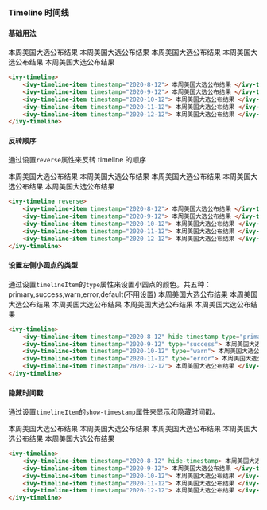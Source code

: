 ### Timeline 时间线

#### 基础用法

<ivy-timeline>
<ivy-timeline-item timestamp="2020-8-12">
本周美国大选公布结果
</ivy-timeline-item>
<ivy-timeline-item timestamp="2020-9-12">
本周美国大选公布结果
</ivy-timeline-item>
<ivy-timeline-item timestamp="2020-10-12">
本周美国大选公布结果
</ivy-timeline-item>
<ivy-timeline-item timestamp="2020-11-12">
本周美国大选公布结果
</ivy-timeline-item>
<ivy-timeline-item timestamp="2020-12-12">
本周美国大选公布结果
</ivy-timeline-item>
</ivy-timeline>

```html
<ivy-timeline>
    <ivy-timeline-item timestamp="2020-8-12"> 本周美国大选公布结果 </ivy-timeline-item>
    <ivy-timeline-item timestamp="2020-9-12"> 本周美国大选公布结果 </ivy-timeline-item>
    <ivy-timeline-item timestamp="2020-10-12"> 本周美国大选公布结果 </ivy-timeline-item>
    <ivy-timeline-item timestamp="2020-11-12"> 本周美国大选公布结果 </ivy-timeline-item>
    <ivy-timeline-item timestamp="2020-12-12"> 本周美国大选公布结果 </ivy-timeline-item>
</ivy-timeline>
```

#### 反转顺序

通过设置`reverse`属性来反转 timeline 的顺序

<ivy-timeline reverse>
<ivy-timeline-item timestamp="2020-8-12">
本周美国大选公布结果
</ivy-timeline-item>
<ivy-timeline-item timestamp="2020-9-12">
本周美国大选公布结果
</ivy-timeline-item>
<ivy-timeline-item timestamp="2020-10-12">
本周美国大选公布结果
</ivy-timeline-item>
<ivy-timeline-item timestamp="2020-11-12">
本周美国大选公布结果
</ivy-timeline-item>
<ivy-timeline-item timestamp="2020-12-12">
本周美国大选公布结果
</ivy-timeline-item>
</ivy-timeline>

```html
<ivy-timeline reverse>
    <ivy-timeline-item timestamp="2020-8-12"> 本周美国大选公布结果 </ivy-timeline-item>
    <ivy-timeline-item timestamp="2020-9-12"> 本周美国大选公布结果 </ivy-timeline-item>
    <ivy-timeline-item timestamp="2020-10-12"> 本周美国大选公布结果 </ivy-timeline-item>
    <ivy-timeline-item timestamp="2020-11-12"> 本周美国大选公布结果 </ivy-timeline-item>
    <ivy-timeline-item timestamp="2020-12-12"> 本周美国大选公布结果 </ivy-timeline-item>
</ivy-timeline>
```

#### 设置左侧小圆点的类型

通过设置`timelineItem`的`type`属性来设置小圆点的颜色。共五种：primary,success,warn,error,default(不用设置)
<ivy-timeline>
<ivy-timeline-item timestamp="2020-8-12" type="primary">
本周美国大选公布结果
</ivy-timeline-item>
<ivy-timeline-item timestamp="2020-9-12" type="success">
本周美国大选公布结果
</ivy-timeline-item>
<ivy-timeline-item timestamp="2020-10-12" type="warn">
本周美国大选公布结果
</ivy-timeline-item>
<ivy-timeline-item timestamp="2020-11-12" type="error">
本周美国大选公布结果
</ivy-timeline-item>
<ivy-timeline-item timestamp="2020-12-12">
本周美国大选公布结果
</ivy-timeline-item>
</ivy-timeline>

```html
<ivy-timeline>
    <ivy-timeline-item timestamp="2020-8-12" hide-timestamp type="primary"> 本周美国大选公布结果 </ivy-timeline-item>
    <ivy-timeline-item timestamp="2020-9-12" type="success"> 本周美国大选公布结果 </ivy-timeline-item>
    <ivy-timeline-item timestamp="2020-10-12" type="warn"> 本周美国大选公布结果 </ivy-timeline-item>
    <ivy-timeline-item timestamp="2020-11-12" type="error"> 本周美国大选公布结果 </ivy-timeline-item>
    <ivy-timeline-item timestamp="2020-12-12"> 本周美国大选公布结果 </ivy-timeline-item>
</ivy-timeline>
```

#### 隐藏时间戳

通过设置`timelineItem`的`show-timestamp`属性来显示和隐藏时间戳。

<ivy-timeline>
    <ivy-timeline-item timestamp="2020-8-12" hide-timestamp>
    本周美国大选公布结果
    </ivy-timeline-item>
    <ivy-timeline-item timestamp="2020-9-12">
    本周美国大选公布结果
    </ivy-timeline-item>
    <ivy-timeline-item timestamp="2020-10-12">
    本周美国大选公布结果
    </ivy-timeline-item>
    <ivy-timeline-item timestamp="2020-11-12">
    本周美国大选公布结果
    </ivy-timeline-item>
    <ivy-timeline-item timestamp="2020-12-12">
    本周美国大选公布结果
    </ivy-timeline-item>
</ivy-timeline>

```html
<ivy-timeline>
    <ivy-timeline-item timestamp="2020-8-12" hide-timestamp> 本周美国大选公布结果 </ivy-timeline-item>
    <ivy-timeline-item timestamp="2020-9-12"> 本周美国大选公布结果 </ivy-timeline-item>
    <ivy-timeline-item timestamp="2020-10-12"> 本周美国大选公布结果 </ivy-timeline-item>
    <ivy-timeline-item timestamp="2020-11-12"> 本周美国大选公布结果 </ivy-timeline-item>
    <ivy-timeline-item timestamp="2020-12-12"> 本周美国大选公布结果 </ivy-timeline-item>
</ivy-timeline>
```
